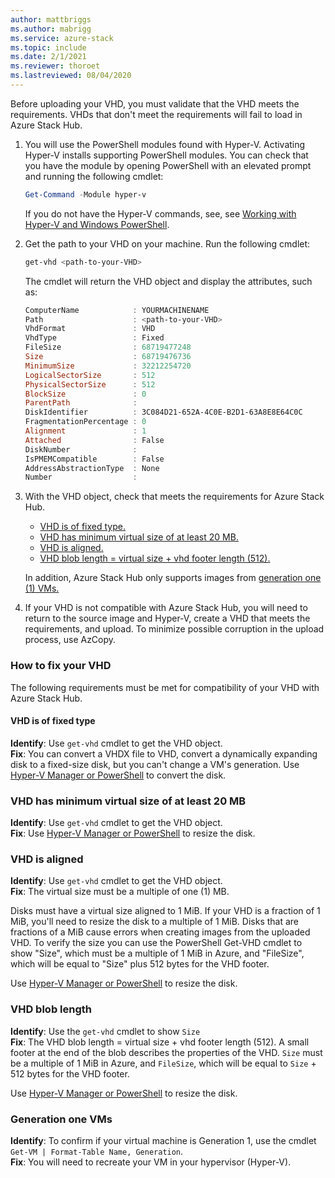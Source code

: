 ```yaml
---
author: mattbriggs
ms.author: mabrigg
ms.service: azure-stack
ms.topic: include
ms.date: 2/1/2021
ms.reviewer: thoroet
ms.lastreviewed: 08/04/2020
---
```


Before uploading your VHD, you must validate that the VHD meets the requirements. VHDs that don't meet the requirements will fail to load in Azure Stack Hub.

1. You will use the PowerShell modules found with Hyper-V. Activating Hyper-V installs supporting PowerShell modules. You can check that you have the module by opening PowerShell with an elevated prompt and running the following cmdlet:

    ```powershell  
    Get-Command -Module hyper-v
    ```

    If you do not have the Hyper-V commands, see, see [Working with Hyper-V and Windows PowerShell](/virtualization/hyper-v-on-windows/quick-start/try-hyper-v-powershell). 

2. Get the path to your VHD on your machine. Run the following cmdlet:

    ```powershell  
    get-vhd <path-to-your-VHD>
    ```

    The cmdlet will return the VHD object and display the attributes, such as:
    
    ```powershell  
    ComputerName            : YOURMACHINENAME
    Path                    : <path-to-your-VHD>
    VhdFormat               : VHD
    VhdType                 : Fixed
    FileSize                : 68719477248
    Size                    : 68719476736
    MinimumSize             : 32212254720
    LogicalSectorSize       : 512
    PhysicalSectorSize      : 512
    BlockSize               : 0
    ParentPath              :
    DiskIdentifier          : 3C084D21-652A-4C0E-B2D1-63A8E8E64C0C
    FragmentationPercentage : 0
    Alignment               : 1
    Attached                : False
    DiskNumber              :
    IsPMEMCompatible        : False
    AddressAbstractionType  : None
    Number                  :
    ```

3. With the VHD object, check that meets the requirements for Azure Stack Hub.
    - [VHD is of fixed type.](#vhd-is-of-fixed-type)
    - [VHD has minimum virtual size of at least 20 MB.](#vhd-has-minimum-virtual-size-of-at-least-20-mb)
    - [VHD is aligned.](#vhd-is-aligned)
    - [VHD blob length = virtual size + vhd footer length (512).](#vhd-blob-length) 
    
    In addition, Azure Stack Hub only supports images from [generation one (1) VMs.](#generation-one-vms)

4. If your VHD is not compatible with Azure Stack Hub, you will need to return to the source image and Hyper-V, create a VHD that meets the requirements, and upload. To minimize possible corruption in the upload process, use AzCopy.

### How to fix your VHD

The following requirements must be met for compatibility of your VHD with Azure Stack Hub.

#### VHD is of fixed type
**Identify**: Use `get-vhd` cmdlet to get the VHD object.  
**Fix**: You can convert a VHDX file to VHD, convert a dynamically expanding disk to a fixed-size disk, but you can't change a VM's generation.
Use [Hyper-V Manager or PowerShell](/azure/virtual-machines/windows/prepare-for-upload-vhd-image#use-hyper-v-manager-to-convert-the-disk) to convert the disk.

### VHD has minimum virtual size of at least 20 MB
**Identify**: Use `get-vhd` cmdlet to get the VHD object.  
**Fix**: Use [Hyper-V Manager or PowerShell](/azure/virtual-machines/windows/prepare-for-upload-vhd-image#use-hyper-v-manager-to-resize-the-disk) to resize the disk. 

### VHD is aligned
**Identify**: Use `get-vhd` cmdlet to get the VHD object.  
**Fix**: The virtual size must be a multiple of one (1) MB. 

Disks must have a virtual size aligned to 1 MiB. If your VHD is a fraction of 1 MiB, you'll need to resize the disk to a multiple of 1 MiB. Disks that are fractions of a MiB cause errors when creating images from the uploaded VHD. 
To verify the size you can use the PowerShell Get-VHD cmdlet to show "Size", which must be a multiple of 1 MiB in Azure, and "FileSize", which will be equal to "Size" plus 512 bytes for the VHD footer.

Use [Hyper-V Manager or PowerShell](/azure/virtual-machines/windows/prepare-for-upload-vhd-image#use-hyper-v-manager-to-resize-the-disk) to resize the disk. 


### VHD blob length
**Identify**: Use the `get-vhd` cmdlet to show `Size`   
**Fix**: The VHD blob length = virtual size + vhd footer length (512). A small footer at the end of the blob describes the properties of the VHD. `Size` must be a multiple of 1 MiB in Azure, and `FileSize`, which will be equal to `Size` + 512 bytes for the VHD footer.

Use [Hyper-V Manager or PowerShell](/azure/virtual-machines/windows/prepare-for-upload-vhd-image#use-hyper-v-manager-to-resize-the-disk) to resize the disk. 

### Generation one VMs
**Identify**: To confirm if your virtual machine is Generation 1, use the cmdlet `Get-VM | Format-Table Name, Generation`.  
**Fix**: You will need to recreate your VM in your hypervisor (Hyper-V).